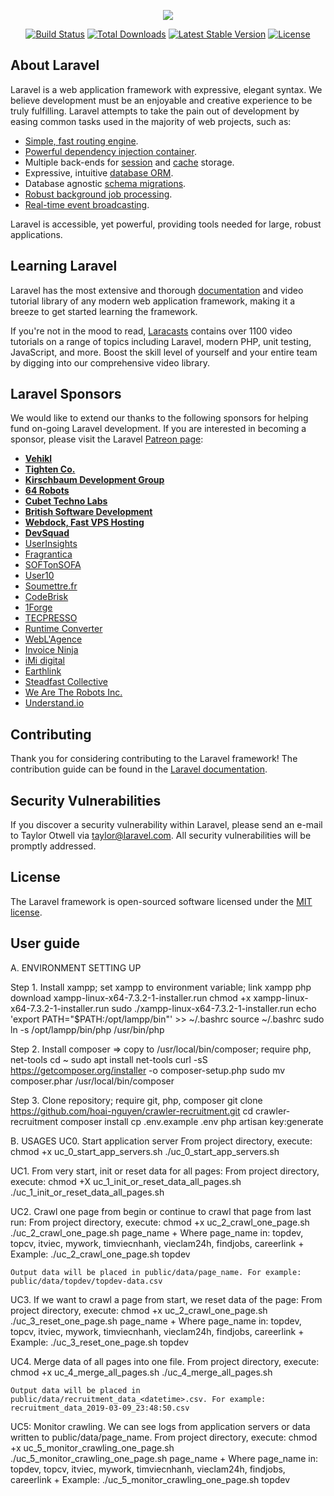 <p align="center"><img src="https://laravel.com/assets/img/components/logo-laravel.svg"></p>

<p align="center">
<a href="https://travis-ci.org/laravel/framework"><img src="https://travis-ci.org/laravel/framework.svg" alt="Build Status"></a>
<a href="https://packagist.org/packages/laravel/framework"><img src="https://poser.pugx.org/laravel/framework/d/total.svg" alt="Total Downloads"></a>
<a href="https://packagist.org/packages/laravel/framework"><img src="https://poser.pugx.org/laravel/framework/v/stable.svg" alt="Latest Stable Version"></a>
<a href="https://packagist.org/packages/laravel/framework"><img src="https://poser.pugx.org/laravel/framework/license.svg" alt="License"></a>
</p>

## About Laravel

Laravel is a web application framework with expressive, elegant syntax. We believe development must be an enjoyable and creative experience to be truly fulfilling. Laravel attempts to take the pain out of development by easing common tasks used in the majority of web projects, such as:

- [Simple, fast routing engine](https://laravel.com/docs/routing).
- [Powerful dependency injection container](https://laravel.com/docs/container).
- Multiple back-ends for [session](https://laravel.com/docs/session) and [cache](https://laravel.com/docs/cache) storage.
- Expressive, intuitive [database ORM](https://laravel.com/docs/eloquent).
- Database agnostic [schema migrations](https://laravel.com/docs/migrations).
- [Robust background job processing](https://laravel.com/docs/queues).
- [Real-time event broadcasting](https://laravel.com/docs/broadcasting).

Laravel is accessible, yet powerful, providing tools needed for large, robust applications.

## Learning Laravel

Laravel has the most extensive and thorough [documentation](https://laravel.com/docs) and video tutorial library of any modern web application framework, making it a breeze to get started learning the framework.

If you're not in the mood to read, [Laracasts](https://laracasts.com) contains over 1100 video tutorials on a range of topics including Laravel, modern PHP, unit testing, JavaScript, and more. Boost the skill level of yourself and your entire team by digging into our comprehensive video library.

## Laravel Sponsors

We would like to extend our thanks to the following sponsors for helping fund on-going Laravel development. If you are interested in becoming a sponsor, please visit the Laravel [Patreon page](https://patreon.com/taylorotwell):

- **[Vehikl](https://vehikl.com/)**
- **[Tighten Co.](https://tighten.co)**
- **[Kirschbaum Development Group](https://kirschbaumdevelopment.com)**
- **[64 Robots](https://64robots.com)**
- **[Cubet Techno Labs](https://cubettech.com)**
- **[British Software Development](https://www.britishsoftware.co)**
- **[Webdock, Fast VPS Hosting](https://www.webdock.io/en)**
- **[DevSquad](https://devsquad.com)**
- [UserInsights](https://userinsights.com)
- [Fragrantica](https://www.fragrantica.com)
- [SOFTonSOFA](https://softonsofa.com/)
- [User10](https://user10.com)
- [Soumettre.fr](https://soumettre.fr/)
- [CodeBrisk](https://codebrisk.com)
- [1Forge](https://1forge.com)
- [TECPRESSO](https://tecpresso.co.jp/)
- [Runtime Converter](http://runtimeconverter.com/)
- [WebL'Agence](https://weblagence.com/)
- [Invoice Ninja](https://www.invoiceninja.com)
- [iMi digital](https://www.imi-digital.de/)
- [Earthlink](https://www.earthlink.ro/)
- [Steadfast Collective](https://steadfastcollective.com/)
- [We Are The Robots Inc.](https://watr.mx/)
- [Understand.io](https://www.understand.io/)

## Contributing

Thank you for considering contributing to the Laravel framework! The contribution guide can be found in the [Laravel documentation](https://laravel.com/docs/contributions).

## Security Vulnerabilities

If you discover a security vulnerability within Laravel, please send an e-mail to Taylor Otwell via [taylor@laravel.com](mailto:taylor@laravel.com). All security vulnerabilities will be promptly addressed.

## License

The Laravel framework is open-sourced software licensed under the [MIT license](https://opensource.org/licenses/MIT).


## User guide

A. ENVIRONMENT SETTING UP

Step 1. Install xampp; set xampp to environment variable; link xampp php
download xampp-linux-x64-7.3.2-1-installer.run
chmod +x xampp-linux-x64-7.3.2-1-installer.run
sudo ./xampp-linux-x64-7.3.2-1-installer.run
echo 'export PATH="$PATH:/opt/lampp/bin"' >> ~/.bashrc
source ~/.bashrc
sudo ln -s /opt/lampp/bin/php /usr/bin/php


Step 2. Install composer => copy to /usr/local/bin/composer; require php, net-tools
cd ~
sudo apt install net-tools
curl -sS https://getcomposer.org/installer -o composer-setup.php
sudo mv composer.phar /usr/local/bin/composer


Step 3. Clone repository; require git, php, composer
git clone https://github.com/hoai-nguyen/crawler-recruitment.git
cd crawler-recruitment
composer install
cp .env.example .env 
php artisan key:generate


B. USAGES
UC0. Start application server From project directory, execute: 
	chmod +x uc_0_start_app_servers.sh
	./uc_0_start_app_servers.sh

UC1. From very start, init or reset data for all pages: From project directory, execute: 
	chmod +X uc_1_init_or_reset_data_all_pages.sh
	./uc_1_init_or_reset_data_all_pages.sh
	
UC2. Crawl one page from begin or continue to crawl that page from last run: From project directory, execute: 
	chmod +x uc_2_crawl_one_page.sh
	./uc_2_crawl_one_page.sh page_name
		+ Where page_name in: topdev, topcv, itviec, mywork, timviecnhanh, vieclam24h, findjobs, careerlink
		+ Example: ./uc_2_crawl_one_page.sh topdev
		
	Output data will be placed in public/data/page_name. For example: public/data/topdev/topdev-data.csv

UC3. If we want to crawl a page from start, we reset data of the page: From project directory, execute: 
	chmod +x uc_2_crawl_one_page.sh
	./uc_3_reset_one_page.sh page_name
		+ Where page_name in: topdev, topcv, itviec, mywork, timviecnhanh, vieclam24h, findjobs, careerlink
		+ Example: ./uc_3_reset_one_page.sh topdev
	
UC4. Merge data of all pages into one file. From project directory, execute: 
	chmod +x uc_4_merge_all_pages.sh
	./uc_4_merge_all_pages.sh
		
	Output data will be placed in public/data/recruitment_data_<datetime>.csv. For example: recruitment_data_2019-03-09_23:48:50.csv

UC5: Monitor crawling. We can see logs from application servers or data written to public/data/page_name.
	From project directory, execute: 
		chmod +x uc_5_monitor_crawling_one_page.sh
		./uc_5_monitor_crawling_one_page.sh page_name
			+ Where page_name in: topdev, topcv, itviec, mywork, timviecnhanh, vieclam24h, findjobs, careerlink
			+ Example: ./uc_5_monitor_crawling_one_page.sh topdev
	

